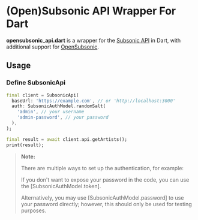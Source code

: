# (Open)Subsonic API Wrapper For Dart

**opensubsonic_api.dart** is a wrapper for the [Subsonic API](https://www.subsonic.org/) in Dart, with additional support for [OpenSubsonic](https://opensubsonic.netlify.app/).

## Usage

### Define SubsonicApi

```dart
final client = SubsonicApi(
  baseUrl: 'https://example.com', // or 'http://localhost:3000'
  auth: SubsonicAuthModel.randomSalt(
    'admin', // your username
    'admin-password', // your password
  ),
);

final result = await client.api.getArtists();
print(result);
```

> **Note:**
>
> There are multiple ways to set up the authentication, for example:
>
> If you don't want to expose your password in the code, you can use the [SubsonicAuthModel.token].
>
> Alternatively, you may use [SubsonicAuthModel.password] to use your password directly; however, this should only be used for testing purposes.
